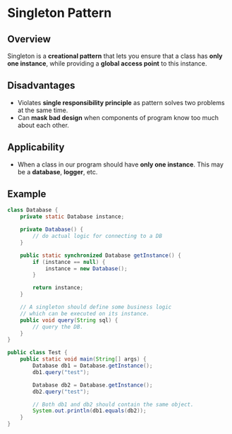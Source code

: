 # Singleton Pattern
## Overview
Singleton is a **creational pattern** that lets you ensure that a class has **only one instance**, while providing a **global access point** to this instance.

## Disadvantages
- Violates **single responsibility principle** as pattern solves two problems at the same time.
- Can **mask bad design** when components of program know too much about each other.

## Applicability
- When a class in our program should have **only one instance**. This may be a **database**, **logger**, etc.

## Example
```java
class Database {
    private static Database instance;

    private Database() {
        // do actual logic for connecting to a DB
    }

    public static synchronized Database getInstance() {
        if (instance == null) {
            instance = new Database();
        }

        return instance;
    }

    // A singleton should define some business logic
    // which can be executed on its instance.
    public void query(String sql) {
        // query the DB.
    }
}

public class Test {
    public static void main(String[] args) {
        Database db1 = Database.getInstance();
        db1.query("test");

        Database db2 = Database.getInstance();
        db2.query("test");

        // Both db1 and db2 should contain the same object.
        System.out.println(db1.equals(db2));
    }
}
```